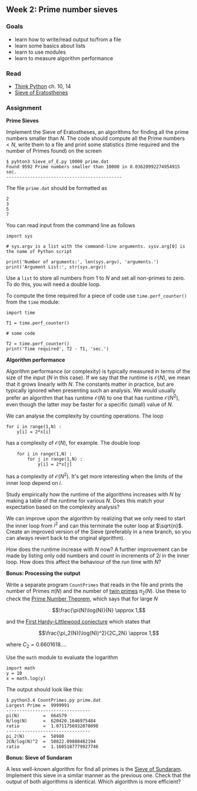 ## Week 2: Prime number sieves

### Goals

* learn how to write/read output to/from a file
* learn some basics about lists
* learn to use modules
* learn to measure algorithm performance

### Read

* [Think Python](http://www.greenteapress.com/thinkpython/) ch. 10, 14
* [Sieve of Eratosthenes](http://en.wikipedia.org/wiki/Sieve_of_Eratosthenes)

### Assignment

**Prime Sieves**

Implement the Sieve of Eratostheses, an algorithms for finding all the prime numbers smaller than $N$. The code should compute all the Prime numbers $< N$, write them to a file and print some statistics (time required and the number of Primes found) on the screen

	$ pyhton3 Sieve_of_E.py 10000 prime.dat
	Found 9592 Prime numbers smaller than 10000 in 0.03620992274954915 sec.
	--------------------------------------------		

The file `prime.dat` should be formatted as

	2
	3
	5
	7
	
You can read input from the command line as follows

	import sys
	
	# sys.argv is a list with the command-line arguments. sysv.arg[0] is the name of Python script
	
	print('Number of arguments:', len(sys.argv), 'arguments.')
	print('Argument List:', str(sys.argv))	
	
Use a `list` to store all numbers from $1$ to $N$ and set all non-primes to zero. To do this, you will need a double loop.

To compute the time required for a piece of code use `time.perf_counter()` from the `time` module:

	import time
	
	T1 = time.perf_counter()
	
	# some code
	
	T2 = time.perf_counter()
	print('Time required', T2 - T1, 'sec.')


**Algorithm performance**

Algorithm performance (or complexity) is typically measured in terms of the size of the input ($N$ in this case). If we say that the runtime is $\mathcal{O}(N)$, we mean that it grows linearly with $N$. The constants matter in practice, but are typically ignored when presenting such an analysis. We would usually prefer an algorithm that has runtime $\mathcal{O}(N)$ to one that has runtime $\mathcal{O}(N^2)$, even though the latter *may* be faster for a specific (small) value of $N$.

We can analyse the complexity by counting operations. The loop 

	for i in range(1,N) :
		y[i] = 2*x[i]

has a complexity of $\mathcal{O}(N)$, for example. The double loop

		for i in range(1,N) :
			for j in range(1,N) : 
				y[i] = 2*x[j]

has a complexity of $\mathcal{O}(N^2)$. It's get more interesting when the limits of the inner loop depend on $i$.
			
Study empirically how the runtime of the algorithms increases with $N$ by making a table of the runtime for various $N$. Does this match your expectation based on the complexity analysis?

We can improve upon the algorithm by realizing that we only need to start the inner loop from $i^2$ and can this terminate the outer loop at $\sqrt{n}$. Create an improved version of the Sieve (preferably in a new branch, so you can always revert back to the original algorithm). 

How does the runtime increase with $N$ now? A further improvement can be made by listing only odd numbers and count in increments of $2i$ in the inner loop. How does this affect the behaviour of the run time with $N$?

**Bonus: Processing the output**

Write a separate program `CountPrimes` that reads in the file and prints the number of Primes $\pi(N)$ and the number of [twin primes](http://en.wikipedia.org/wiki/Twin_prime) $\pi_2(N)$. Use these to check the [Prime Number Theorem](http://en.wikipedia.org/wiki/Prime_number_theorem), which says that for large $N$

$$\frac{\pi(N)\log(N)}{N} \approx 1,$$

and the [First Hardy–Littlewood conjecture](http://en.wikipedia.org/wiki/Twin_prime) which states that

$$\frac{\pi_2(N)(\log(N))^2}{2C_2N} \approx 1,$$

where $C_2 = 0.6601618\ldots$.

Use the `math` module to evaluate the logarithm

	import math
	y = 10
	x = math.log(y)
	
The output should look like this:

	$ python3.4 CountPrimes.py prime.dat
	Largest Prime =  9999991
	--------------------------------
	pi(N)         =  664579
	N/log(N)      =  620420.1646975484
	ratio         =  1.0711756932078098
	--------------------------------
	pi_2(N)       =  58980
	2CN/log(N)^2  =  50822.09880482194
	ratio         =  1.1605187779927746

**Bonus: Sieve of Sundaram**

A less well-known algorithm for find all primes is the [Sieve of Sundaram](http://en.wikipedia.org/wiki/Sieve_of_Sundaram). Implement this sieve in a similar manner as the previous one. Check that the output of both algorithms is identical. Which algorithm is more efficient?
	